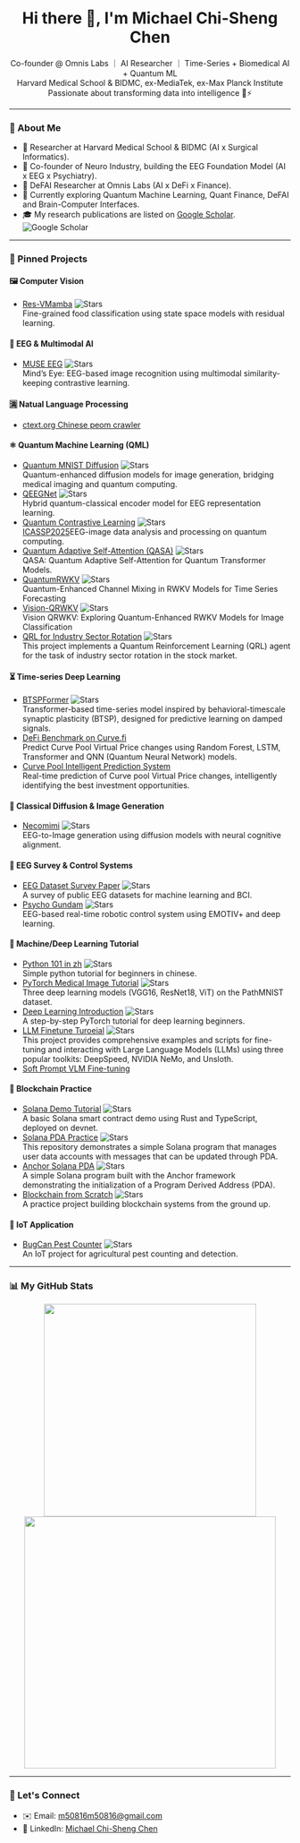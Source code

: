 <!--
## Hi there 👋


**ChiShengChen/ChiShengChen** is a ✨ _special_ ✨ repository because its `README.md` (this file) appears on your GitHub profile.

Here are some ideas to get you started:

- 🔭 I’m currently working on ...
- 🌱 I’m currently learning ...
- 👯 I’m looking to collaborate on ...
- 🤔 I’m looking for help with ...
- 💬 Ask me about ...
- 📫 How to reach me: ...
- 😄 Pronouns: ...
- ⚡ Fun fact: ...
-->


<h1 align="center">Hi there 👋, I'm Michael Chi-Sheng Chen</h1>

<p align="center">
  Co-founder @ Omnis Labs ｜ AI Researcher ｜ Time-Series + Biomedical AI + Quantum ML <br>  
  Harvard Medical School & BIDMC, ex-MediaTek, ex-Max Planck Institute <br>  
  Passionate about transforming data into intelligence 🧠⚡️  

</p>

---

### 🚀 About Me

- 🧪 Researcher at Harvard Medical School & BIDMC (AI x Surgical Informatics).
- 🧠 Co-founder of Neuro Industry, building the EEG Foundation Model (AI x EEG x Psychiatry).
- 🔐 DeFAI Researcher at Omnis Labs (AI x DeFi x Finance).
- 🌱 Currently exploring Quantum Machine Learning, Quant Finance, DeFAI and Brain-Computer Interfaces.
- 🎓 My research publications are listed on [Google Scholar](https://scholar.google.com.tw/citations?user=5XHD7nkAAAAJ&hl=zh-TW).  
![Google Scholar](https://img.shields.io/badge/Google%20Scholar-160+%20citations-blue)

<!--
- 📄 [My CV](https://github.com/ChiShengChen/CV)
-->
---

### 📌 Pinned Projects

#### 🖼️ Computer Vision
- [Res-VMamba](https://github.com/ChiShengChen/ResVMamba) ![Stars](https://img.shields.io/github/stars/ChiShengChen/ResVMamba?style=social)  
  Fine-grained food classification using state space models with residual learning.

#### 🧠 EEG & Multimodal AI
- [MUSE EEG](https://github.com/ChiShengChen/MUSE_EEG) ![Stars](https://img.shields.io/github/stars/ChiShengChen/MUSE_EEG?style=social)  
  Mind’s Eye: EEG-based image recognition using multimodal similarity-keeping contrastive learning.

#### 🈵 Natual Language Processing  
- [ctext.org Chinese peom crawler](https://github.com/ChiShengChen/ctext.org_-crawler)  

#### ⚛️ Quantum Machine Learning (QML)
- [Quantum MNIST Diffusion](https://github.com/ChiShengChen/Quantum_MNIST_Diffusion) ![Stars](https://img.shields.io/github/stars/ChiShengChen/Quantum_MNIST_Diffusion?style=social)  
  Quantum-enhanced diffusion models for image generation, bridging medical imaging and quantum computing.  
- [QEEGNet](https://github.com/ChiShengChen/QuantumEEGNet) ![Stars](https://img.shields.io/github/stars/ChiShengChen/QuantumEEGNet?style=social)  
  Hybrid quantum-classical encoder model for EEG representation learning.
- [Quantum Contrastive Learning](https://github.com/ChiShengChen/QCL) ![Stars](https://img.shields.io/github/stars/ChiShengChen/QCL?style=social)  
  [ICASSP2025](https://ieeexplore.ieee.org/document/10889504?fbclid=IwY2xjawJumZhleHRuA2FlbQIxMQABHmzsAH55thZPfYpNFgFkOAmufZHTn8H7IoiRmMyT3j5OT57eJ_DQwu8E7pKV_aem_cW2CHmFczWUo8ajuGymXcQ)EEG-image data analysis and processing on quantum computing.
- [Quantum Adaptive Self-Attention (QASA)](https://github.com/ChiShengChen/QASA/tree/main) ![Stars](https://img.shields.io/github/stars/ChiShengChen/QASA?style=social)  
  QASA: Quantum Adaptive Self-Attention for Quantum Transformer Models.
- [QuantumRWKV](https://github.com/ChiShengChen/QuantumRWKV) ![Stars](https://img.shields.io/github/stars/ChiShengChen/QuantumRWKV?style=social)  
  Quantum-Enhanced Channel Mixing in RWKV Models for Time Series Forecasting
- [Vision-QRWKV](https://github.com/ChiShengChen/Vision_QRWKV) ![Stars](https://img.shields.io/github/stars/ChiShengChen/Vision_QRWKV?style=social)  
  Vision QRWKV: Exploring Quantum-Enhanced RWKV Models for Image Classification
- [QRL for Industry Sector Rotation](https://github.com/ChiShengChen/QuantumRL_TW_sector_rotation) ![Stars](https://img.shields.io/github/stars/ChiShengChen/QuantumRL_TW_sector_rotation?style=social)  
  This project implements a Quantum Reinforcement Learning (QRL) agent for the task of industry sector rotation in the stock market.


#### ⏳ Time-series Deep Learning
- [BTSPFormer](https://github.com/ChiShengChen/BTSPFormer) ![Stars](https://img.shields.io/github/stars/ChiShengChen/BTSPFormer?style=social)  
  Transformer-based time-series model inspired by behavioral-timescale synaptic plasticity (BTSP), designed for predictive learning on damped signals.
- [DeFi Benchmark on Curve.fi](https://github.com/ChiShengChen/Quantum_DeFi_Curve)  
  Predict Curve Pool Virtual Price changes using Random Forest, LSTM, Transformer and QNN (Quantum Neural Network) models.
- [Curve Pool Intelligent Prediction System](https://github.com/ChiShengChen/curve_data_ai)  
  Real-time prediction of Curve pool Virtual Price changes, intelligently identifying the best investment opportunities.  


#### 🧬 Classical Diffusion & Image Generation
- [Necomimi](https://github.com/ChiShengChen/EEG_gen_img_NECOMIMI) ![Stars](https://img.shields.io/github/stars/ChiShengChen/EEG_gen_img_NECOMIMI?style=social)  
  EEG-to-Image generation using diffusion models with neural cognitive alignment.

#### 🤖 EEG Survey & Control Systems
- [EEG Dataset Survey Paper](https://github.com/ChiShengChen/EEG-Datasets) ![Stars](https://img.shields.io/github/stars/ChiShengChen/EEG-Datasets?style=social)  
  A survey of public EEG datasets for machine learning and BCI.  
- [Psycho Gundam](https://github.com/ChiShengChen/PSYCHO_GUNDAM) ![Stars](https://img.shields.io/github/stars/ChiShengChen/PSYCHO_GUNDAM?style=social)  
  EEG-based real-time robotic control system using EMOTIV+ and deep learning.


#### 🧪 Machine/Deep Learning Tutorial
- [Python 101 in zh](https://github.com/ChiShengChen/python101_zh) ![Stars](https://img.shields.io/github/stars/ChiShengChen/python101_zh?style=social)  
  Simple python tutorial for beginners in chinese.  
- [PyTorch Medical Image Tutorial](https://github.com/ChiShengChen/pytorch_deep_learning_medimg_tutorial) ![Stars](https://img.shields.io/github/stars/ChiShengChen/pytorch_deep_learning_medimg_tutorial?style=social)  
  Three deep learning models (VGG16, ResNet18, ViT) on the PathMNIST dataset.  
- [Deep Learning Introduction](https://github.com/ChiShengChen/Deep_learning_introducrion) ![Stars](https://img.shields.io/github/stars/ChiShengChen/Deep_learning_introducrion?style=social)  
  A step-by-step PyTorch tutorial for deep learning beginners.
- [LLM Finetune Turoeial](https://github.com/ChiShengChen/LLM_Finetune_Tutorial) ![Stars](https://img.shields.io/github/stars/ChiShengChen/LLM_Finetune_Tutorial?style=social)  
  This project provides comprehensive examples and scripts for fine-tuning and interacting with Large Language Models (LLMs) using three popular toolkits: DeepSpeed, NVIDIA NeMo, and Unsloth.
- [Soft Prompt VLM Fine-tuning](https://github.com/ChiShengChen/VLM_softprompt_tutorial)

#### 🔗 Blockchain Practice
- [Solana Demo Tutorial](https://github.com/ChiShengChen/Solana_Demo_Tutorial) ![Stars](https://img.shields.io/github/stars/ChiShengChen/Solana_Demo_Tutorial?style=social)  
  A basic Solana smart contract demo using Rust and TypeScript, deployed on devnet.
- [Solana PDA Practice](https://github.com/ChiShengChen/Solana_PDA_Practice) ![Stars](https://img.shields.io/github/stars/ChiShengChen/Solana_PDA_Practice?style=social)  
  This repository demonstrates a simple Solana program that manages user data accounts with messages that can be updated through PDA.
- [Anchor Solana PDA](https://github.com/ChiShengChen/anchor_solana_pda) ![Stars](https://img.shields.io/github/stars/ChiShengChen/anchor_solana_pda?style=social)  
  A simple Solana program built with the Anchor framework demonstrating the initialization of a Program Derived Address (PDA).
- [Blockchain from Scratch](https://github.com/ChiShengChen/blockchain_practice) ![Stars](https://img.shields.io/github/stars/ChiShengChen/blockchain_practice?style=social)  
  A practice project building blockchain systems from the ground up.

#### 🌾 IoT Application
- [BugCan Pest Counter](https://github.com/ChiShengChen/pure_agri_bugcan_pest-counter) ![Stars](https://img.shields.io/github/stars/ChiShengChen/pure_agri_bugcan_pest-counter?style=social)  
  An IoT project for agricultural pest counting and detection.


---

### 📊 My GitHub Stats

<p align="center">
<!--   <img src="https://github-readme-stats.vercel.app/api/top-langs/?username=ChiShengChen&layout=compact" width="380"/> -->
  <img src="https://github-readme-stats.vercel.app/api/top-langs/?username=ChiShengChen&layout=compact&langs_count=20" width="380"/>
  <img src="https://github-readme-stats.vercel.app/api?username=ChiShengChen&show_icons=true&theme=default" width="450"/>
</p>

---

### 🧠 Let's Connect
<!--
- 🐦 Twitter: [@ChiShengChen](https://twitter.com/ChiShengChen)
- 🌐 Website: [https://neuroindustry.ai](https://neuroindustry.ai)
-->
- ✉️ Email: m50816m50816@gmail.com
- 💼 LinkedIn: [Michael Chi-Sheng Chen](https://www.linkedin.com/in/michael-chi-sheng-chen-257359137/)



<!-- <p align="center"> -->
<!--   Made with ❤️ from Taiwan 🇹🇼 -->
<!-- </p> -->

